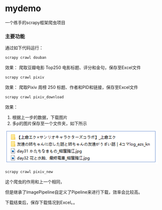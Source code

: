 # mydemo
一个练手的scrapy框架爬虫项目




### 主要功能

通过如下代码运行：
```python
scrapy crawl douban
```
效果：
爬取豆瓣电影 Top250 电影标题、评分和金句，保存至Excel文件

```python
scrapy crawl pixiv
```
效果：
爬取Pixiv 周榜 250 标题、作者和PID和链接，保存至Excel文件


```python
scrapy crawl pixiv_download
```
效果：

1. 根据上一步的数据，下载图片
2. 多p的图片保存至一个文件夹，如下所示

![pic_dic.png](mydemo%2Fstatic%2Fpic_dic.png)


```python
scrapy crawl pixiv_new
```
这个爬虫的作用和上一个相同，

但是继承了ImagePipeline自定义了Pipeline来进行下载，效率会比较高。

下载结束后，保存下载情况到Excel。。

